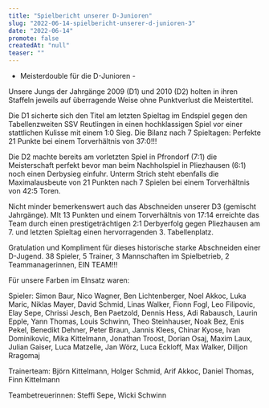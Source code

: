 ```yaml
---
title: "Spielbericht unserer D-Junioren"
slug: "2022-06-14-spielbericht-unserer-d-junioren-3"
date: "2022-06-14"
promote: false
createdAt: "null"
teaser: ""
---
```

- Meisterdouble für die D-Junioren -


Unsere Jungs der Jahrgänge 2009 (D1) und 2010 (D2) holten in ihren Staffeln jeweils auf überragende Weise ohne Punktverlust die Meistertitel.


Die D1 sicherte sich den Titel am letzten Spieltag im Endspiel gegen den Tabellenzweiten SSV Reutlingen in einen hochklassigen Spiel vor einer stattlichen Kulisse mit einem 1:0 Sieg. Die Bilanz nach 7 Spieltagen: Perfekte 21 Punkte bei einem Torverhältnis von 37:0!!!


Die D2 machte bereits am vorletzten Spiel in Pfrondorf (7:1) die Meisterschaft perfekt bevor man beim Nachholspiel in Pliezhausen (6:1) noch einen Derbysieg einfuhr. Unterm Strich steht ebenfalls die Maximalausbeute von 21 Punkten nach 7 Spielen bei einem Torverhältnis von 42:5 Toren.


Nicht minder bemerkenswert auch das Abschneiden unserer D3 (gemischt Jahrgänge). MIt 13 Punkten und einem Torverhältnis von 17:14 erreichte das Team durch einen prestigeträchtigen 2:1 Derbyerfolg gegen Pliezhausen am 7. und letzten Spieltag einen hervorragenden 3. Tabellenplatz.



Gratulation und Kompliment für dieses historische starke Abschneiden einer D-Jugend. 38 Spieler, 5 Trainer, 3 Mannschaften im Spielbetrieb, 2 Teammanagerinnen, EIN TEAM!!!



Für unsere Farben im EInsatz waren:


Spieler: Simon Baur, Nico Wagner, Ben Lichtenberger, Noel Akkoc, Luka Maric, Niklas Mayer, David Schmid, Linas Walker, Fionn Fogl, Leo Filipovic, Elay Sepe, Chrissi Jesch, Ben Paetzold, Dennis Hess, Adi Rabausch, Laurin Epple, Yann Thomas, Louis Schwinn, Theo Steinhauser, Noak Bez, Enis Pekel, Benedikt Dehner, Peter Braun, Jannis Klees, Chinar Kyose, Ivan Dominikovic, Mika Kittelmann, Jonathan Troost, Dorian Osaj, Maxim Laux, Julian Gaiser, Luca Matzelle, Jan Wörz, Luca Eckloff, Max Walker, Dilljon Rragomaj


Trainerteam: Björn Kittelmann, Holger Schmid, Arif Akkoc, Daniel Thomas, Finn Kittelmann


Teambetreuerinnen: Steffi Sepe, Wicki Schwinn
